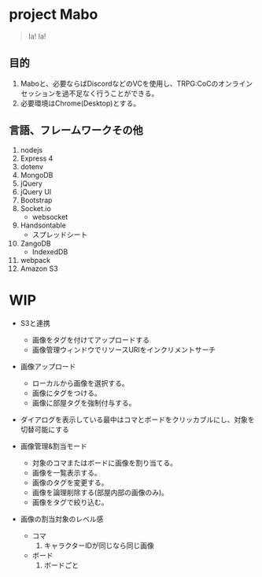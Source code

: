 # project Mabo

> Ia! Ia!

## 目的

1. Maboと、必要ならばDiscordなどのVCを使用し、TRPG:CoCのオンラインセッションを過不足なく行うことができる。
1. 必要環境はChrome(Desktop)とする。 

## 言語、フレームワークその他

1. nodejs
1. Express 4
1. dotenv
1. MongoDB
1. jQuery
1. jQuery UI
1. Bootstrap
1. Socket.io
    * websocket
1. Handsontable
    * スプレッドシート
1. ZangoDB
    * IndexedDB
1. webpack
1. Amazon S3

# WIP

* S3と連携
    * 画像をタグを付けてアップロードする
    * 画像管理ウィンドウでリソースURIをインクリメントサーチ

* 画像アップロード
    * ローカルから画像を選択する。
    * 画像にタグをつける。
    * 画像に部屋タグを強制付与する。

* ダイアログを表示している最中はコマとボードをクリッカブルにし、対象を切替可能にする

* 画像管理&割当モード
    * 対象のコマまたはボードに画像を割り当てる。
    * 画像を一覧表示する。
    * 画像のタグを変更する。
    * 画像を論理削除する(部屋内部の画像のみ)。
    * 画像をタグで絞り込む。

* 画像の割当対象のレベル感
    * コマ
        1. キャラクターIDが同じなら同じ画像
    * ボード
        1. ボードごと